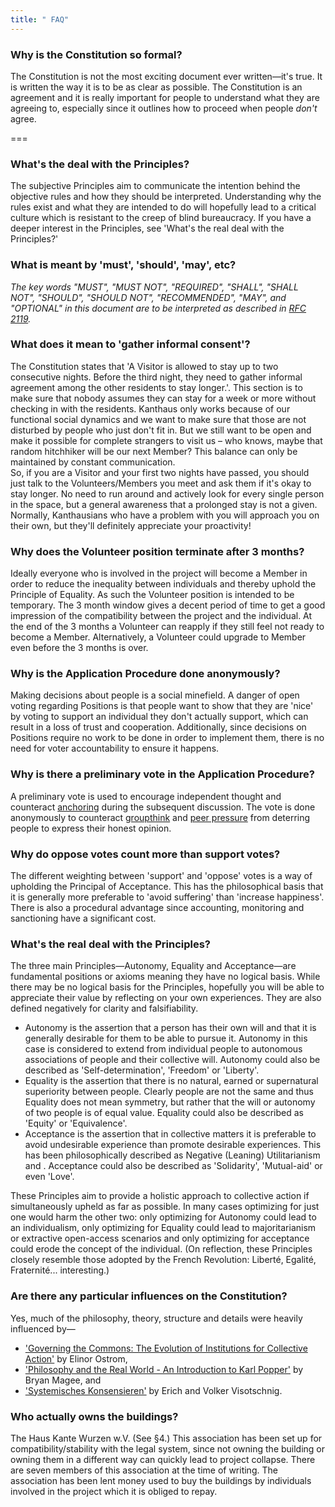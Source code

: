 ```yaml
---
title: " FAQ"
---
```


### Why is the Constitution so formal?
The Constitution is not the most exciting document ever written—it's true. It is written the way it is to be as clear as possible. The Constitution is an agreement and it is really important for people to understand what they are agreeing to, especially since it outlines how to proceed when people _don't_ agree.

===

### What's the deal with the Principles?
The subjective Principles aim to communicate the intention behind the objective rules and how they should be interpreted. Understanding why the rules exist and what they are intended to do will hopefully lead to a critical culture which is resistant to the creep of blind bureaucracy. If you have a deeper interest in the Principles, see 'What's the real deal with the Principles?'

### What is meant by 'must', 'should', 'may', etc?
_The key words "MUST", "MUST NOT", "REQUIRED", "SHALL", "SHALL NOT", "SHOULD", "SHOULD NOT", "RECOMMENDED", "MAY", and "OPTIONAL" in this document are to be interpreted as described in [RFC 2119](https://tools.ietf.org/html/rfc2119)._

### What does it mean to 'gather informal consent'?
The Constitution states that 'A Visitor is allowed to stay up to two consecutive nights. Before the third night, they need to gather informal agreement among the other residents to stay longer.'. This section is to make sure that nobody assumes they can stay for a week or more without checking in with the residents. Kanthaus only works because of our functional social dynamics and we want to make sure that those are not disturbed by people who just don't fit in. But we still want to be open and make it possible for complete strangers to visit us – who knows, maybe that random hitchhiker will be our next Member? This balance can only be maintained by constant communication. <br>
So, if you are a Visitor and your first two nights have passed, you should just talk to the Volunteers/Members you meet and ask them if it's okay to stay longer. No need to run around and actively look for every single person in the space, but a general awareness that a prolonged stay is not a given. Normally, Kanthausians who have a problem with you will approach you on their own, but they'll definitely appreciate your proactivity!

### Why does the Volunteer position terminate after 3 months?
Ideally everyone who is involved in the project will become a Member in order to reduce the inequality between individuals and thereby uphold the Principle of Equality. As such the Volunteer position is intended to be temporary. The 3 month window gives a decent period of time to get a good impression of the compatibility between the project and the individual. At the end of the 3 months a Volunteer can reapply if they still feel not ready to become a Member. Alternatively, a Volunteer could upgrade to Member even before the 3 months is over.

### Why is the Application Procedure done anonymously?
Making decisions about people is a social minefield. A danger of open voting regarding Positions is that people want to show that they are 'nice' by voting to support an individual they don't actually support, which can result in a loss of trust and cooperation. Additionally, since decisions on Positions require no work to be done in order to implement them, there is no need for voter accountability to ensure it happens.

### Why is there a preliminary vote in the Application Procedure?
A preliminary vote is used to encourage independent thought and counteract [anchoring](https://en.wikipedia.org/wiki/Anchoring) during the subsequent discussion. The vote is done anonymously to counteract [groupthink](https://en.wikipedia.org/wiki/Groupthink) and [peer pressure](https://en.wikipedia.org/wiki/Peer_pressure) from deterring people to express their honest opinion.

### Why do oppose votes count more than support votes?
The different weighting  between 'support' and 'oppose' votes is a way of upholding the Principal of Acceptance. This has the philosophical basis that it is generally more preferable to 'avoid suffering' than 'increase happiness'. There is also a procedural advantage since accounting, monitoring and sanctioning have a significant cost.

### What's the real deal with the Principles?
The three main Principles—Autonomy, Equality and Acceptance—are fundamental positions or axioms meaning they have no logical basis. While there may be no logical basis for the Principles, hopefully you will be able to appreciate their value by reflecting on your own experiences. They are also defined negatively for clarity and falsifiability.

* Autonomy is the assertion that a person has their own will and that it is generally desirable for them to be able to pursue it. Autonomy in this case is considered to extend from individual people to autonomous associations of people and their collective will. Autonomy could also be described as 'Self-determination', 'Freedom' or 'Liberty'.
* Equality is the assertion that there is no natural, earned or supernatural superiority between people. Clearly people are not the same and thus Equality does not mean symmetry, but rather that the will or autonomy of two people is of equal value. Equality could also be described as 'Equity' or 'Equivalence'.
* Acceptance is the assertion that in collective matters it is preferable to avoid undesirable experience than promote desirable experiences. This has been philosophically described as Negative (Leaning) Utilitarianism and . Acceptance could also be described as 'Solidarity', 'Mutual-aid' or even 'Love'.

These Principles aim to provide a holistic approach to collective action if simultaneously upheld as far as possible. In many cases optimizing for just one would harm the other two: only optimizing for Autonomy could lead to an individualism, only optimizing for Equality could lead to majoritarianism or extractive open-access scenarios and only optimizing for acceptance could erode the concept of the individual. (On reflection, these Principles closely resemble those adopted by the French Revolution: Liberté, Egalité, Fraternité... interesting.)

### Are there any particular influences on the Constitution?
Yes, much of the philosophy, theory, structure and details were heavily influenced by—
* ['Governing the Commons: The Evolution of Institutions for Collective Action'](http://wtf.tw/ref/ostrom_1990.pdf) by Elinor Ostrom,
* ['Philosophy and the Real World - An Introduction to Karl Popper'](https://www.scribd.com/doc/171535409/Philosophy-and-the-Real-World-An-Introduction-to-Karl-Popper-Bryan-Magee) by Bryan Magee, and
* ['Systemisches Konsensieren'](http://www.sk-prinzip.eu/das-sk-prinzip/) by Erich and Volker Visotschnig.

### Who actually owns the buildings?
The Haus Kante Wurzen w.V. (See §4.) This association has been set up for compatibility/stability with the legal system, since not owning the building or owning them in a different way can quickly lead to project collapse. There are seven members of this association at the time of writing. The association has been lent money used to buy the buildings by individuals involved in the project which it is obliged to repay.
